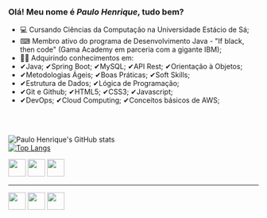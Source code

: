 ### Olá! Meu nome é <em><strong>Paulo Henrique</em></strong>, tudo bem?


  - 💻 Cursando Ciências da Computação na Universidade Estácio de Sá;
  - ⌨ Membro ativo do programa de Desenvolvimento Java - "If black, then code" (Gama Academy em parceria com a gigante IBM);
  - 👨‍🎓 Adquirindo conhecimentos em:
  - ✔Java; ✔Spring Boot; ✔MySQL; ✔API Rest; ✔Orientação à Objetos;
  - ✔Metodologias Ágeis;  ✔Boas Práticas; ✔Soft Skills;   
  - ✔Estrutura de Dados;  ✔Lógica de Programação;
  - ✔Git e Github; ✔HTML5;  ✔CSS3;  ✔Javascript;
  - ✔DevOps; ✔Cloud Computing; ✔Conceitos básicos de AWS;
  
<br>
<br>
   
![Paulo Henrique's GitHub stats](https://github-readme-stats.vercel.app/api?username=paulohenrique3140&theme=radical&show_icons=true) <br>
[![Top Langs](https://github-readme-stats.vercel.app/api/top-langs/?username=paulohenrique3140&layout=compact&theme=radical)](https://github.com/anuraghazra/github-readme-stats)
<div style="display: inline_block">
  <img height="35em" src="https://cdn.jsdelivr.net/gh/devicons/devicon/icons/html5/html5-plain.svg" />
  <img height="35em" src="https://cdn.jsdelivr.net/gh/devicons/devicon/icons/css3/css3-original.svg" />
  <img height="35em" src="https://cdn.jsdelivr.net/gh/devicons/devicon/icons/javascript/javascript-plain.svg" />
</div>

<hr />
<div style="display: inline_block">
  <a href="https://www.linkedin.com/in/paulohenrique3140/" target="_blank"><img height="35em" src="https://cdn.jsdelivr.net/gh/devicons/devicon/icons/linkedin/linkedin-original.svg" /></a>
  <a href="https://wa.me/5511934069298" target="_blank"><img height="35em" src="https://cdn.pixabay.com/photo/2015/08/03/13/58/soon-873316_1280.png"></a>
  <a href="mailto:paulohenrique3140@outlook.com" target="_blank"><img height="35em" src="https://cdn-icons-png.flaticon.com/512/552/552486.png"></a>
                                                             
</div>




